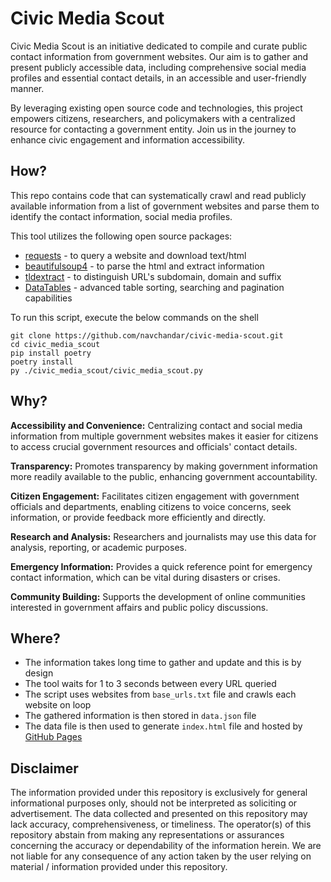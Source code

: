 # Civic Media Scout

Civic Media Scout is an initiative dedicated to compile and curate public contact information from government websites. Our aim is to gather and present publicly accessible data, including comprehensive social media profiles and essential contact details, in an accessible and user-friendly manner.

By leveraging existing open source code and technologies, this project empowers citizens, researchers, and policymakers with a centralized resource for contacting a government entity. Join us in the journey to enhance civic engagement and information accessibility.


## How?

This repo contains code that can systematically crawl and read publicly available information from a list of government websites and parse them to identify the contact information, social media profiles. 

This tool utilizes the following open source packages:

 - [requests](https://pypi.org/project/requests/) - to query a website and download text/html
 - [beautifulsoup4](https://pypi.org/project/beautifulsoup4/) - to parse the html and extract information
 - [tldextract](https://pypi.org/project/tldextract/) - to distinguish URL's subdomain, domain and suffix
 - [DataTables](https://datatables.net/) - advanced table sorting, searching and pagination capabilities

To run this script, execute the below commands on the shell
```shell
git clone https://github.com/navchandar/civic-media-scout.git
cd civic_media_scout
pip install poetry
poetry install
py ./civic_media_scout/civic_media_scout.py
```

 ## Why?
 
__Accessibility and Convenience:__ Centralizing contact and social media information from multiple government websites makes it easier for citizens to access crucial government resources and officials' contact details.

__Transparency:__  Promotes transparency by making government information more readily available to the public, enhancing government accountability.

__Citizen Engagement:__ Facilitates citizen engagement with government officials and departments, enabling citizens to voice concerns, seek information, or provide feedback more efficiently and directly.

__Research and Analysis:__ Researchers and journalists may use this data for analysis, reporting, or academic purposes.

__Emergency Information:__ Provides a quick reference point for emergency contact information, which can be vital during disasters or crises.

__Community Building:__ Supports the development of online communities interested in government affairs and public policy discussions.


## Where?

 - The information takes long time to gather and update and this is by design
 - The tool waits for 1 to 3 seconds between every URL queried
 - The script uses websites from `base_urls.txt` file and crawls each website on loop
 - The gathered information is then stored in `data.json` file
 - The data file is then used to generate `index.html` file and hosted by [GitHub Pages](https://navchandar.github.io/civic-media-scout/)

## Disclaimer

The information provided under this repository is exclusively for general informational purposes only, should not be interpreted as soliciting or advertisement. The data collected and presented on this repository may lack accuracy, comprehensiveness, or timeliness. The operator(s) of this repository abstain from making any representations or assurances concerning the accuracy or dependability of the information herein. We are not liable for any consequence of any action taken by the user relying on material / information provided under this repository.